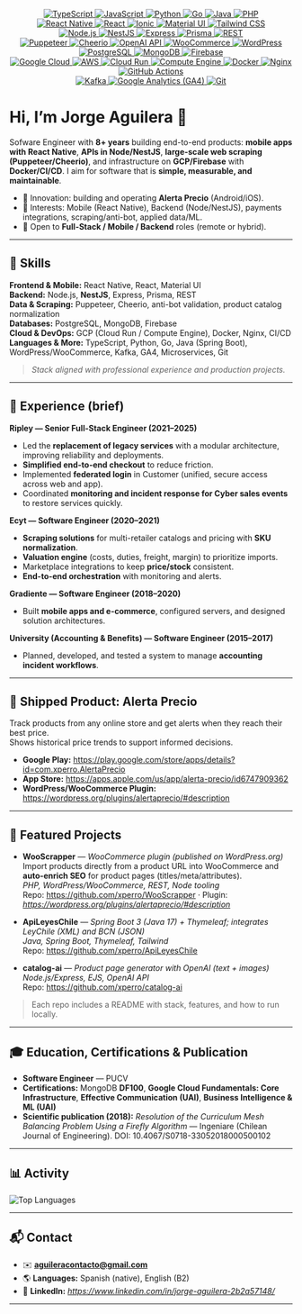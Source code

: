 <!-- TECH BADGES (centered, grouped by category) -->
<p align="center">

  <!-- Languages -->
  <a href="https://www.typescriptlang.org/">
    <img alt="TypeScript" src="https://img.shields.io/badge/TypeScript-3178C6?style=for-the-badge&logo=typescript&logoColor=white">
  </a>
  <a href="https://developer.mozilla.org/docs/Web/JavaScript">
    <img alt="JavaScript" src="https://img.shields.io/badge/JavaScript-F7DF1E?style=for-the-badge&logo=javascript&logoColor=black">
  </a>
  <a href="https://www.python.org/">
    <img alt="Python" src="https://img.shields.io/badge/Python-3776AB?style=for-the-badge&logo=python&logoColor=white">
  </a>
  <a href="https://go.dev/">
    <img alt="Go" src="https://img.shields.io/badge/Go-00ADD8?style=for-the-badge&logo=go&logoColor=white">
  </a>
  <a href="https://www.java.com/">
    <img alt="Java" src="https://img.shields.io/badge/Java-007396?style=for-the-badge&logo=openjdk&logoColor=white">
  </a>
  <a href="https://www.php.net/">
    <img alt="PHP" src="https://img.shields.io/badge/PHP-777BB4?style=for-the-badge&logo=php&logoColor=white">
  </a>

  <br/>

  <!-- Frontend & Mobile -->
  <a href="https://reactnative.dev/">
    <img alt="React Native" src="https://img.shields.io/badge/React%20Native-20232A?style=for-the-badge&logo=react&logoColor=61DAFB">
  </a>
  <a href="https://react.dev/">
    <img alt="React" src="https://img.shields.io/badge/React-20232A?style=for-the-badge&logo=react&logoColor=61DAFB">
  </a>
  <a href="https://ionicframework.com/">
    <img alt="Ionic" src="https://img.shields.io/badge/Ionic-3880FF?style=for-the-badge&logo=ionic&logoColor=white">
  </a>
  <a href="https://mui.com/">
    <img alt="Material UI" src="https://img.shields.io/badge/Material%20UI-007FFF?style=for-the-badge&logo=mui&logoColor=white">
  </a>
  <a href="https://tailwindcss.com/">
    <img alt="Tailwind CSS" src="https://img.shields.io/badge/Tailwind-06B6D4?style=for-the-badge&logo=tailwindcss&logoColor=white">
  </a>

  <br/>

  <!-- Backend -->
  <a href="https://nodejs.org/">
    <img alt="Node.js" src="https://img.shields.io/badge/Node.js-339933?style=for-the-badge&logo=nodedotjs&logoColor=white">
  </a>
  <a href="https://nestjs.com/">
    <img alt="NestJS" src="https://img.shields.io/badge/NestJS-E0234E?style=for-the-badge&logo=nestjs&logoColor=white">
  </a>
  <a href="https://expressjs.com/">
    <img alt="Express" src="https://img.shields.io/badge/Express-000000?style=for-the-badge&logo=express&logoColor=white">
  </a>
  <a href="https://www.prisma.io/">
    <img alt="Prisma" src="https://img.shields.io/badge/Prisma-2D3748?style=for-the-badge&logo=prisma&logoColor=white">
  </a>
  <a href="https://restfulapi.net/">
    <img alt="REST" src="https://img.shields.io/badge/REST-005571?style=for-the-badge&logo=swagger&logoColor=white">
  </a>

  <br/>

  <!-- Data & Scraping -->
  <a href="https://pptr.dev/">
    <img alt="Puppeteer" src="https://img.shields.io/badge/Puppeteer-40B5A4?style=for-the-badge&logo=puppeteer&logoColor=white">
  </a>
  <a href="https://cheerio.js.org/">
    <img alt="Cheerio" src="https://img.shields.io/badge/Cheerio.js-333333?style=for-the-badge">
  </a>
  <a href="https://platform.openai.com/">
    <img alt="OpenAI API" src="https://img.shields.io/badge/OpenAI%20API-000000?style=for-the-badge&logo=openai&logoColor=white">
  </a>
  <a href="https://woocommerce.com/">
    <img alt="WooCommerce" src="https://img.shields.io/badge/WooCommerce-96588A?style=for-the-badge&logo=woocommerce&logoColor=white">
  </a>
  <a href="https://wordpress.org/">
    <img alt="WordPress" src="https://img.shields.io/badge/WordPress-21759B?style=for-the-badge&logo=wordpress&logoColor=white">
  </a>

  <br/>

  <!-- Databases -->
  <a href="https://www.postgresql.org/">
    <img alt="PostgreSQL" src="https://img.shields.io/badge/PostgreSQL-4169E1?style=for-the-badge&logo=postgresql&logoColor=white">
  </a>
  <a href="https://www.mongodb.com/">
    <img alt="MongoDB" src="https://img.shields.io/badge/MongoDB-47A248?style=for-the-badge&logo=mongodb&logoColor=white">
  </a>
  <a href="https://firebase.google.com/">
    <img alt="Firebase" src="https://img.shields.io/badge/Firebase-FFCA28?style=for-the-badge&logo=firebase&logoColor=black">
  </a>

  <br/>

  <!-- Cloud & DevOps -->
  <a href="https://cloud.google.com/">
    <img alt="Google Cloud" src="https://img.shields.io/badge/Google%20Cloud-4285F4?style=for-the-badge&logo=googlecloud&logoColor=white">
  </a>
  <a href="https://aws.amazon.com/">
    <img alt="AWS" src="https://img.shields.io/badge/AWS-232F3E?style=for-the-badge&logo=amazon-aws&logoColor=white">
  </a>
  <a href="https://cloud.google.com/run">
    <img alt="Cloud Run" src="https://img.shields.io/badge/Cloud%20Run-4285F4?style=for-the-badge&logo=googlecloud&logoColor=white">
  </a>
  <a href="https://cloud.google.com/compute">
    <img alt="Compute Engine" src="https://img.shields.io/badge/Compute%20Engine-4285F4?style=for-the-badge&logo=googlecloud&logoColor=white">
  </a>
  <a href="https://www.docker.com/">
    <img alt="Docker" src="https://img.shields.io/badge/Docker-2496ED?style=for-the-badge&logo=docker&logoColor=white">
  </a>
  <a href="https://nginx.org/">
    <img alt="Nginx" src="https://img.shields.io/badge/Nginx-009639?style=for-the-badge&logo=nginx&logoColor=white">
  </a>
  <a href="https://github.com/features/actions">
    <img alt="GitHub Actions" src="https://img.shields.io/badge/GitHub%20Actions-2088FF?style=for-the-badge&logo=githubactions&logoColor=white">
  </a>

  <br/>

  <!-- Messaging, Analytics & Others -->
  <a href="https://kafka.apache.org/">
    <img alt="Kafka" src="https://img.shields.io/badge/Kafka-231F20?style=for-the-badge&logo=apachekafka&logoColor=white">
  </a>
  <a href="https://marketingplatform.google.com/about/analytics/">
    <img alt="Google Analytics (GA4)" src="https://img.shields.io/badge/Google%20Analytics%20(GA4)-E37400?style=for-the-badge&logo=googleanalytics&logoColor=white">
  </a>
  <a href="https://git-scm.com/">
    <img alt="Git" src="https://img.shields.io/badge/Git-F05032?style=for-the-badge&logo=git&logoColor=white">
  </a>

</p>


# Hi, I’m Jorge Aguilera 👋

Sofware Engineer with **8+ years** building end-to-end products: **mobile apps with React Native**, **APIs in Node/NestJS**, **large-scale web scraping (Puppeteer/Cheerio)**, and infrastructure on **GCP/Firebase** with **Docker/CI/CD**. I aim for software that is **simple, measurable, and maintainable**.

- 🔭 Innovation: building and operating **Alerta Precio** (Android/iOS).
- 🎯 Interests: Mobile (React Native), Backend (Node/NestJS), payments integrations, scraping/anti-bot, applied data/ML.
- 🤝 Open to **Full-Stack / Mobile / Backend** roles (remote or hybrid).

---

## 🧩 Skills

**Frontend & Mobile:** React Native, React, Material UI  
**Backend:** Node.js, **NestJS**, Express, Prisma, REST  
**Data & Scraping:** Puppeteer, Cheerio, anti-bot validation, product catalog normalization  
**Databases:** PostgreSQL, MongoDB, Firebase  
**Cloud & DevOps:** GCP (Cloud Run / Compute Engine), Docker, Nginx, CI/CD  
**Languages & More:** TypeScript, Python, Go, Java (Spring Boot), WordPress/WooCommerce, Kafka, GA4, Microservices, Git

> *Stack aligned with professional experience and production projects.*

---

## 🏢 Experience (brief)

**Ripley — Senior Full-Stack Engineer (2021–2025)**  
- Led the **replacement of legacy services** with a modular architecture, improving reliability and deployments.  
- **Simplified end-to-end checkout** to reduce friction.  
- Implemented **federated login** in Customer (unified, secure access across web and app).  
- Coordinated **monitoring and incident response for Cyber sales events** to restore services quickly.  

**Ecyt — Software Engineer (2020–2021)**  
- **Scraping solutions** for multi-retailer catalogs and pricing with **SKU normalization**.  
- **Valuation engine** (costs, duties, freight, margin) to prioritize imports.  
- Marketplace integrations to keep **price/stock** consistent.  
- **End-to-end orchestration** with monitoring and alerts.

**Gradiente — Software Engineer (2018–2020)**  
- Built **mobile apps and e-commerce**, configured servers, and designed solution architectures.

**University (Accounting & Benefits) — Software Engineer (2015–2017)**  
- Planned, developed, and tested a system to manage **accounting incident workflows**.

---

## 📱 Shipped Product: Alerta Precio

Track products from any online store and get alerts when they reach their best price.  
Shows historical price trends to support informed decisions.

- **Google Play:** https://play.google.com/store/apps/details?id=com.xperro.AlertaPrecio  
- **App Store:** https://apps.apple.com/us/app/alerta-precio/id6747909362  
- **WordPress/WooCommerce Plugin:** https://wordpress.org/plugins/alertaprecio/#description

---

## 🚀 Featured Projects

- **WooScrapper** — *WooCommerce plugin (published on WordPress.org)*  
  Import products directly from a product URL into WooCommerce and **auto-enrich SEO** for product pages (titles/meta/attributes).  
  _PHP, WordPress/WooCommerce, REST, Node tooling_  
  Repo: https://github.com/xperro/WooScrapper · Plugin: *https://wordpress.org/plugins/alertaprecio/#description*

- **ApiLeyesChile** — *Spring Boot 3 (Java 17) + Thymeleaf; integrates LeyChile (XML) and BCN (JSON)*  
  _Java, Spring Boot, Thymeleaf, Tailwind_  
  Repo: https://github.com/xperro/ApiLeyesChile

- **catalog-ai** — *Product page generator with OpenAI (text + images)*  
  _Node.js/Express, EJS, OpenAI API_  
  Repo: https://github.com/xperro/catalog-ai

> Each repo includes a README with stack, features, and how to run locally.

---

## 🎓 Education, Certifications & Publication

- **Software Engineer** — PUCV  
- **Certifications:** MongoDB **DF100**, **Google Cloud Fundamentals: Core Infrastructure**, **Effective Communication (UAI)**, **Business Intelligence & ML (UAI)**  
- **Scientific publication (2018):** *Resolution of the Curriculum Mesh Balancing Problem Using a Firefly Algorithm* — Ingeniare (Chilean Journal of Engineering). DOI: 10.4067/S0718-33052018000500102

---

## 📊 Activity

<div align="left">

![Top Languages](https://github-readme-stats.vercel.app/api/top-langs/?username=xperro&layout=compact)

</div>

---

## 📬 Contact

- ✉️ **aguileracontacto@gmail.com**  
- 🌎 **Languages:** Spanish (native), English (B2)  
- 💼 **LinkedIn:** *https://www.linkedin.com/in/jorge-aguilera-2b2a57148/*

---
